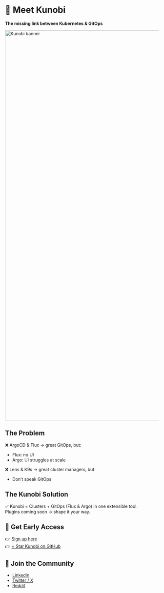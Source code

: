 # 🚀 Meet Kunobi
**The missing link between Kubernetes & GitOps**  

<img width="1280" alt="Kunobi banner" src="https://github.com/user-attachments/assets/2f6746c1-c49e-4e7c-8c44-677931d17439" />

## The Problem
❌ ArgoCD & Flux → great GitOps, but:
   - Flux: no UI
   - Argo: UI struggles at scale  

❌ Lens & K9s → great cluster managers, but:
   - Don’t speak GitOps

## The Kunobi Solution
✅ Kunobi = Clusters + GitOps (Flux & Argo) in one extensible tool.  
Plugins coming soon → shape it your way.

## 🌟 Get Early Access
👉 [Sign up here](https://kunobi.ninja)  
👉 [⭐ Star Kunobi on GitHub](https://github.com/kunobi/kunobi)  

## 🤝 Join the Community
- [LinkedIn](https://www.linkedin.com/company/kunobi)  
- [Twitter / X](https://x.com/_kunobi_)  
- [Reddit](https://www.reddit.com/r/kunobi/)
